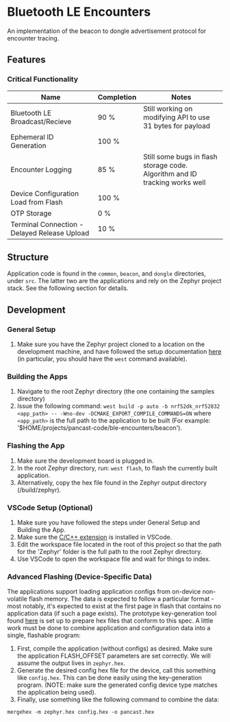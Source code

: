 # Bluetooth LE Encounters
An implementation of the beacon to dongle advertisement protocol for encounter tracing.

## Features
### Critical Functionality
| Name | Completion | Notes |
|------|------------|-------|
| Bluetooth LE Broadcast/Recieve | 90 % | Still working on modifying API to use 31 bytes for payload|
| Ephemeral ID Generation | 100 % ||
|Encounter Logging| 85 %| Still some bugs in flash storage code. Algorithm and ID tracking works well |
| Device Configuration Load from Flash | 100 % | |
| OTP Storage | 0 % |  |
| Terminal Connection - Delayed Release Upload | 10 % ||

## Structure
Application code is found in the `common`, `beacon`, and `dongle` directories, under `src`. 
The latter two are the applications and rely on the Zephyr project stack. 
See the following section for details.

## Development
### General Setup
1. Make sure you have the Zephyr project cloned to a location on the development machine, and have followed the setup documentation [here](https://docs.zephyrproject.org/latest/getting_started/index.html) (in particular, you should have the `west` command available).

### Building the Apps
1. Navigate to the root Zephyr directory (the one containing the samples directory)
2. Issue the following command: `west build -p auto -b nrf52dk_nrf52832 <app_path> -- -Wno-dev -DCMAKE_EXPORT_COMPILE_COMMANDS=ON` where `<app_path>` is the full path to the application to be built (For example: '$HOME/projects/pancast-code/ble-encounters/beacon').

### Flashing the App
1. Make sure the development board is plugged in.
2. In the root Zephyr directory, run:   `west flash`, to flash the currently built application.
3. Alternatively, copy the hex file found in the Zephyr output directory (/build/zephyr).

### VSCode Setup (Optional)
1. Make sure you have followed the steps under General Setup and Building the App.
2. Make sure the [C/C++ extension](https://marketplace.visualstudio.com/items?itemName=ms-vscode.cpptools) is installed in VSCode.
3. Edit the workspace file located in the root of this project so that the path for the 'Zephyr' folder is the full path to the root Zephyr directory. 
4. Use VSCode to open the workspace file and wait for things to index.

### Advanced Flashing (Device-Specific Data)
The applications support loading application configs from on-device non-volatile flash memory. The data
is expected to follow a particular format - most notably, it's expected to exist at the first page
in flash that contains no application data (if such a page exists). The prototype key-generation tool
found [here](https://github.com/ubc-systopia/pancast-keys) is set up to prepare hex files that conform
to this spec. A little work must be done to combine application and configuration data into a single,
flashable program:
1. First, compile the application (without configs) as desired. Make sure the application FLASH_OFFSET
parameters are set correctly. We will assume the output lives in `zephyr.hex`.
2. Generate the desired config hex file for the device, call this something like `config.hex`. This can be done easily using the key-generation program. (NOTE: make sure the generated config device type matches the application being used).
3. Finally, use something like the following command to combine the data:
```
mergehex -m zephyr.hex config.hex -o pancast.hex
```